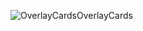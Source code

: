 ![OverlayCardsOverlayCards](https://github.com/astechmaster/overlay-cards/assets/159613207/555dfaff-06ff-4815-af54-22a096486f20)
